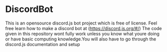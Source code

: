 # DiscordBot
This is an opensource discord.js bot project which is free of license. Feel free learn how to make a discord bot at (https://discord.js.org/#/) The code given in this repository wont fully work unless you know what youre doing or have basic computing knowledge.You will also have to go through the discord.js documentation and setup
